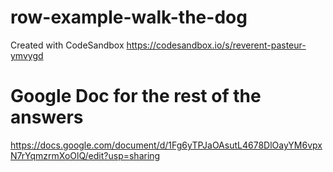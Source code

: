 # row-example-walk-the-dog
Created with CodeSandbox https://codesandbox.io/s/reverent-pasteur-ymvygd

# Google Doc for the rest of the answers
https://docs.google.com/document/d/1Fg6yTPJaOAsutL4678DlOayYM6vpxN7rYqmzrmXoOlQ/edit?usp=sharing
